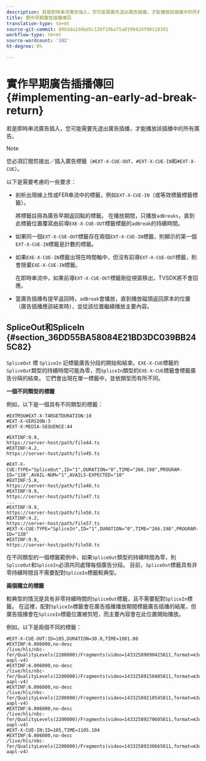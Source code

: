 ```yaml
---
description: 若是即時串流廣告插入，您可能需要先退出廣告插播，才能播放該插播中的所有廣告。
title: 實作早期廣告插播傳回
translation-type: tm+mt
source-git-commit: 89bdda1d4bd5c126f19ba75a819942df901183d1
workflow-type: tm+mt
source-wordcount: '382'
ht-degree: 0%

---
```



# 實作早期廣告插播傳回{#implementing-an-early-ad-break-return}

若是即時串流廣告插入，您可能需要先退出廣告插播，才能播放該插播中的所有廣告。

>[!NOTE]
>
>您必須訂閱剪接出／插入廣告標籤（`#EXT-X-CUE-OUT`、`#EXT-X-CUE-IN`和`#EXT-X-CUE`）。

以下是需要考慮的一些要求：

* 剖析出現線上性或FER串流中的標籤，例如`EXT-X-CUE-IN`（或等效標籤標籤標籤）。

   將標籤註冊為廣告早期返回點的標籤。 在播放期間，只播放`adBreaks`，直到此標籤位置覆寫由前導`EXE-X-CUE-OUT`標籤標籤的`adBreak`的持續時間。

* 如果同一個`EXT-X-CUE-OUT`標籤存在兩個`EXT-X-CUE-IN`標籤，則顯示的第一個`EXT-X-CUE-IN`標籤是計數的標籤。

* 如果`EXE-X-CUE-IN`標籤出現在時間軸中，但沒有前導`EXT-X-CUE-OUT`標籤，則會捨棄`EXE-X-CUE-IN`標籤。

   在即時串流中，如果前導`EXT-X-CUE-OUT`標籤剛從視窗移出，TVSDK將不會回應。

* 當廣告插播有提早返回時，`adBreak`會播放，直到播放磁頭返回原本的位置（廣告插播應該結束時），並從該位置繼續播放主要內容。

## SpliceOut和SpliceIn {#section_36DD55BA58084E21BD3DC039BB245C82}

`SpliceOut` 標 `SpliceIn` 記標籤廣告分段的開始和結束。`EXE-X-CUE`標籤的`SpliceOut`類型的持續時間可能為零，而`SpliceIn`類型的`EXE-X-CUE`標籤會標籤廣告分隔的結束。 它們會出現在單一標籤中，並依類型而有所不同。

**一個不同類型的標籤**

例如，以下是一個具有不同類型的標籤：

```
#EXTM3U#EXT-X-TARGETDURATION:10
#EXT-X-VERSION:3
#EXT-X-MEDIA-SEQUENCE:44
  
#EXTINF:9.9,
https://server-host/path/file44.ts
#EXTINF:4.2,
https://server-host/path/file45.ts
  
#EXT-X-CUE:TYPE="SpliceOut",ID="1",DURATION="0",TIME="266.198",PROGRAM-ID="138",AVAIL-NUM="1",AVAILS-EXPECTED="10"
#EXTINF:5.8,
https://server-host/path/file46.ts
#EXTINF:9.9,
https://server-host/path/file47.ts
...
#EXTINF:9.9,
https://server-host/path/file56.ts
#EXTINF:4.2,
https://server-host/path/file57.ts
#EXT-X-CUE:TYPE="SpliceIn",ID="1",DURATION="0",TIME="266.198",PROGRAM-ID="138"
#EXTINF:9.9,
https://server-host/path/file58.ts
```

在不同類型的一個標籤範例中，如果`SpliceOut`類型的持續時間為零，則`SpliceOut`和`SpliceIn`必須共同處理每個廣告分段。 目前，`SpliceOut`標籤具有非零持續時間且不需要配對`SpliceIn`標籤較典型。

**兩個獨立的標籤**

較典型的情況是具有非零持續時間的`SpliceOut`標籤，且不需要配對`SpliceIn`標籤。 在這裡，配對`SpliceIn`標籤會在廣告插播播放期間標籤廣告插播的結尾，但廣告插播會在`SpliceIn`標籤位置被剪短，而主要內容會在此位置開始播放。

例如，以下是兩個不同的標籤：

```
#EXT-X-CUE-OUT:ID=105,DURATION=30.0,TIME=1081.08
#EXTINF:6.006000,no-desc
/live/hls/nbc-fer/QualityLevels(2200000)/Fragments(video=14332589090425811,format=m3u8-aapl-v4)
#EXTINF:6.006000,no-desc
/live/hls/nbc-fer/QualityLevels(2200000)/Fragments(video=14332589150485811,format=m3u8-aapl-v4)
#EXTINF:6.006000,no-desc
/live/hls/nbc-fer/QualityLevels(2200000)/Fragments(video=14332589210545811,format=m3u8-aapl-v4)
#EXTINF:6.006000,no-desc
/live/hls/nbc-fer/QualityLevels(2200000)/Fragments(video=14332589270605811,format=m3u8-aapl-v4)
#EXT-X-CUE-IN:ID=105,TIME=1105.104
#EXTINF:6.006000,no-desc
/live/hls/nbc-fer/QualityLevels(2200000)/Fragments(video=14332589330665811,format=m3u8-aapl-v4)
```

